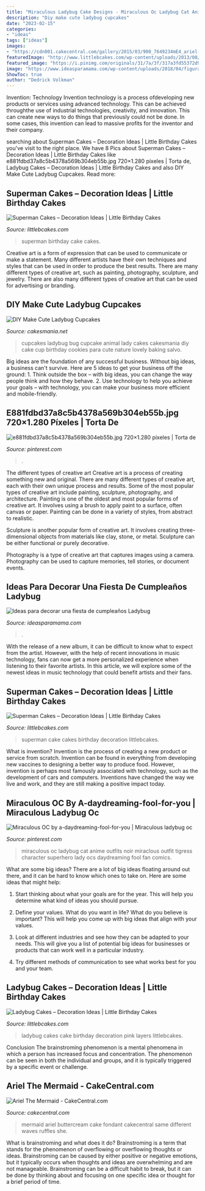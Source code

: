 ```yaml
---
title: "Miraculous Ladybug Cake Designs - Miraculous Oc Ladybug Cat Anime Outfits Noir Miraclous Outfit Tigress Character Superhero Lady Ocs Daydreaming Fool Fan Comics"
description: "Diy make cute ladybug cupcakes"
date: "2023-02-15"
categories:
- "ideas"
tags: ["ideas"]
images:
- "https://cdn001.cakecentral.com/gallery/2015/03/900_7649234mE4_ariel-the-mermaid-cake10-amp-6-covered-in-buttercream-wfondant-wavesruffles-shells-and-mermaid-purchased-white-pearls-of-variou.jpg"
featuredImage: "http://www.littlebcakes.com/wp-content/uploads/2013/08/Superman-Birthday-Cake.jpg"
featured_image: "https://i.pinimg.com/originals/31/7a/3f/317a3fd55372d96a8bd654a7942342f8.jpg"
image: "https://www.ideasparamama.com/wp-content/uploads/2018/04/figuras.jpg"
ShowToc: true
author: "Dedrick Volkman"
---
```



Invention: Technology
Invention technology is a process ofdeveloping new products or services using advanced technology. This can be achieved throughthe use of industrial technologies, creativity, and innovation. This can create new ways to do things that previously could not be done. In some cases, this invention can lead to massive profits for the inventor and their company.

	

		
searching about Superman Cakes – Decoration Ideas | Little Birthday Cakes you've visit to the right place. We have 8 Pics about Superman Cakes – Decoration Ideas | Little Birthday Cakes like e881fdbd37a8c5b4378a569b304eb55b.jpg 720×1.280 píxeles | Torta de, Ladybug Cakes – Decoration Ideas | Little Birthday Cakes and also DIY Make Cute Ladybug Cupcakes. Read more:
		
    
## Superman Cakes – Decoration Ideas | Little Birthday Cakes

<img loading=lazy src="http://www.littlebcakes.com/wp-content/uploads/2013/08/Superman-Birthday-Cake.jpg" onerror="this.onerror=null;this.src='https://tse2.mm.bing.net/th?id=OIP.lA1FxTc0sQE7EWzkK_2pSQHaJ4&amp;pid=15.1';" alt="Superman Cakes – Decoration Ideas | Little Birthday Cakes">

_Source: littlebcakes.com_

>superman birthday cake cakes. 

	

Creative art is a form of expression that can be used to communicate or make a statement. Many different artists have their own techniques and styles that can be used in order to produce the best results. There are many different types of creative art, such as painting, photography, sculpture, and jewelry. There are also many different types of creative art that can be used for advertising or branding.

    
## DIY Make Cute Ladybug Cupcakes

<img loading=lazy src="https://cakesmania.net/wp-content/uploads/Lady-Bug-Cupcakes.jpg" onerror="this.onerror=null;this.src='https://tse1.mm.bing.net/th?id=OIP.CkMHU1k9eOWteBEz8g8pggHaFW&amp;pid=15.1';" alt="DIY Make Cute Ladybug Cupcakes">

_Source: cakesmania.net_

>cupcakes ladybug bug cupcake animal lady cakes cakesmania diy cake cup birthday cookies para cute nature lovely baking salvo. 

	

Big ideas are the foundation of any successful business. Without big ideas, a business can't survive. Here are 5 ideas to get your business off the ground: 1. Think outside the box – with big ideas, you can change the way people think and how they behave. 2. Use technology to help you achieve your goals – with technology, you can make your business more efficient and mobile-friendly. 
    
## E881fdbd37a8c5b4378a569b304eb55b.jpg 720×1.280 Píxeles | Torta De

<img loading=lazy src="https://i.pinimg.com/originals/31/7a/3f/317a3fd55372d96a8bd654a7942342f8.jpg" onerror="this.onerror=null;this.src='https://tse3.mm.bing.net/th?id=OIP.dOsjFFlPDOU8a9qlFOk2fgHaNK&amp;pid=15.1';" alt="e881fdbd37a8c5b4378a569b304eb55b.jpg 720×1.280 píxeles | Torta de">

_Source: pinterest.com_

>. 

	

The different types of creative art
Creative art is a process of creating something new and original. There are many different types of creative art, each with their own unique process and results. Some of the most popular types of creative art include painting, sculpture, photography, and architecture.
Painting is one of the oldest and most popular forms of creative art. It involves using a brush to apply paint to a surface, often canvas or paper. Painting can be done in a variety of styles, from abstract to realistic.

Sculpture is another popular form of creative art. It involves creating three-dimensional objects from materials like clay, stone, or metal. Sculpture can be either functional or purely decorative.

Photography is a type of creative art that captures images using a camera. Photography can be used to capture memories, tell stories, or document events.

    
## Ideas Para Decorar Una Fiesta De Cumpleaños Ladybug

<img loading=lazy src="https://www.ideasparamama.com/wp-content/uploads/2018/04/figuras.jpg" onerror="this.onerror=null;this.src='https://tse3.mm.bing.net/th?id=OIP.WRe-HdD6SdXLj4Qu4b9E1QHaJ4&amp;pid=15.1';" alt="Ideas para decorar una fiesta de cumpleaños Ladybug">

_Source: ideasparamama.com_

>. 

	

With the release of a new album, it can be difficult to know what to expect from the artist. However, with the help of recent innovations in music technology, fans can now get a more personalized experience when listening to their favorite artists. In this article, we will explore some of the newest ideas in music technology that could benefit artists and their fans.

    
## Superman Cakes – Decoration Ideas | Little Birthday Cakes

<img loading=lazy src="http://www.littlebcakes.com/wp-content/uploads/2013/08/Superman-Cake-Pictures.jpg" onerror="this.onerror=null;this.src='https://tse4.mm.bing.net/th?id=OIP.dDDTd4619sSqnIpyJd7KCQHaHH&amp;pid=15.1';" alt="Superman Cakes – Decoration Ideas | Little Birthday Cakes">

_Source: littlebcakes.com_

>superman cake cakes birthday decoration littlebcakes. 

	

What is invention?
Invention is the process of creating a new product or service from scratch. Invention can be found in everything from developing new vaccines to designing a better way to produce food. However, invention is perhaps most famously associated with technology, such as the development of cars and computers. Inventions have changed the way we live and work, and they are still making a positive impact today.

    
## Miraculous OC By A-daydreaming-fool-for-you | Miraculous Ladybug Oc

<img loading=lazy src="https://i.pinimg.com/736x/45/7f/97/457f9723e0a5ee4540a9ba19db4f2e0e--oc-outfits-ocs.jpg" onerror="this.onerror=null;this.src='https://tse4.mm.bing.net/th?id=OIP.fLUaJIbBcVsfJB4BKsS0GgHaKF&amp;pid=15.1';" alt="Miraculous OC by a-daydreaming-fool-for-you | Miraculous ladybug oc">

_Source: pinterest.com_

>miraculous oc ladybug cat anime outfits noir miraclous outfit tigress character superhero lady ocs daydreaming fool fan comics. 

	

What are some big ideas?
There are a lot of big ideas floating around out there, and it can be hard to know which ones to take on. Here are some ideas that might help:
1. Start thinking about what your goals are for the year. This will help you determine what kind of ideas you should pursue.

2. Define your values. What do you want in life? What do you believe is important? This will help you come up with big ideas that align with your values.

3. Look at different industries and see how they can be adapted to your needs. This will give you a list of potential big ideas for businesses or products that can work well in a particular industry.

4. Try different methods of communication to see what works best for you and your team.

    
## Ladybug Cakes – Decoration Ideas | Little Birthday Cakes

<img loading=lazy src="https://www.littlebcakes.com/wp-content/uploads/2013/08/Ladybug-Cakes-Images.jpg" onerror="this.onerror=null;this.src='https://tse2.mm.bing.net/th?id=OIP.KxybL379qkebiqMLuU7BugHaE8&amp;pid=15.1';" alt="Ladybug Cakes – Decoration Ideas | Little Birthday Cakes">

_Source: littlebcakes.com_

>ladybug cakes cake birthday decoration pink layers littlebcakes. 

	

Conclusion
The brainstroming phenomenon is a mental phenomena in which a person has increased focus and concentration. The phenomenon can be seen in both the individual and groups, and it is typically triggered by a specific event or challenge.

    
## Ariel The Mermaid - CakeCentral.com

<img loading=lazy src="https://cdn001.cakecentral.com/gallery/2015/03/900_7649234mE4_ariel-the-mermaid-cake10-amp-6-covered-in-buttercream-wfondant-wavesruffles-shells-and-mermaid-purchased-white-pearls-of-variou.jpg" onerror="this.onerror=null;this.src='https://tse2.mm.bing.net/th?id=OIP.eZP9s8XUBPiV29jLnv6GdAHaJ6&amp;pid=15.1';" alt="Ariel The Mermaid - CakeCentral.com">

_Source: cakecentral.com_

>mermaid ariel buttercream cake fondant cakecentral same different waves ruffles she. 

	

What is brainstroming and what does it do?
Brainstroming is a term that stands for the phenomenon of overflowing or overflowing thoughts or ideas. Brainstroming can be caused by either positive or negative emotions, but it typically occurs when thoughts and ideas are overwhelming and are not manageable. Brainstroming can be a difficult habit to break, but it can be done by thinking about and focusing on one specific idea or thought for a brief period of time.

